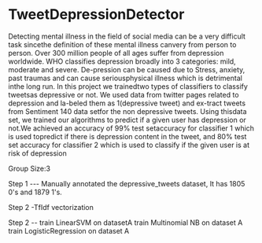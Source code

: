 # TweetDepressionDetector

Detecting mental illness in the field of social media can be a very difficult task sincethe  definition  of  these  mental  illness  canvery from person to person. Over 300 million people of all ages suffer from depression worldwide. WHO classifies  depression  broadly  into  3  categories:  mild,  moderate  and  severe.   De-pression can be caused due to Stress, anxiety,  past  traumas  and  can  cause  seriousphysical  illness  which  is  detrimental  inthe  long  run.   In  this  project  we  trainedtwo types of classifiers to classify tweetsas depressive or not.   We used data from twitter pages related to depression and la-beled them as 1(depressive tweet) and ex-tract  tweets  from  Sentiment  140  data  setfor the non depressive tweets.  Using thisdata set, we trained our algorithms to predict if a given user has depression or not.We achieved an accuracy of  99% test setaccuracy for classifier 1 which is used topredict  if  there  is  depression  content  in the tweet, and 80% test set accuracy for classifier 2 which is used to classify if the given user is at risk of depression

Group Size:3

Step 1 --- Manually annotated the depressive_tweets dataset, It has  1805  0's and 1879 1's.

Step 2 -TfIdf vectorization

Step 2 -- train LinearSVM on datasetA
	  train Multinomial NB on dataset A
	  train LogisticRegression on dataset A 
	 
